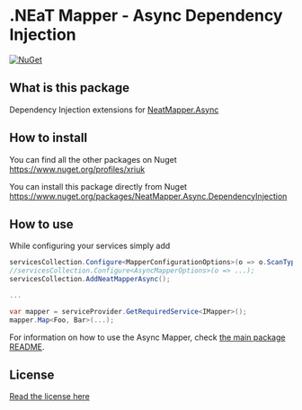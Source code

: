 # .NEaT Mapper - Async Dependency Injection

[![NuGet](https://img.shields.io/nuget/vpre/NeatMapper.Async.DependencyInjection.svg?label=NuGet)](https://www.nuget.org/packages/NeatMapper.Async.DependencyInjection)

## What is this package

Dependency Injection extensions for [NeatMapper.Async](https://www.nuget.org/packages/NeatMapper.Async)

## How to install

You can find all the other packages on Nuget https://www.nuget.org/profiles/xriuk

You can install this package directly from Nuget https://www.nuget.org/packages/NeatMapper.Async.DependencyInjection

## How to use

While configuring your services simply add

```csharp
servicesCollection.Configure<MapperConfigurationOptions>(o => o.ScanTypes = Assembly.GetExecutingAssembly().GetTypes().ToList());
//servicesCollection.Configure<AsyncMapperOptions>(o => ...);
servicesCollection.AddNeatMapperAsync();

...

var mapper = serviceProvider.GetRequiredService<IMapper>();
mapper.Map<Foo, Bar>(...);
```

For information on how to use the Async Mapper, check [the main package README](https://github.com/Xriuk/NeatMapper/blob/main/src/NeatMapper.Async/README.md).

## License

[Read the license here](https://github.com/Xriuk/NeatMapper/blob/main/LICENSE.md)